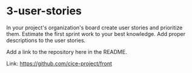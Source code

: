 # 3-user-stories

In your project's organization's board create user stories and prioritize them. Estimate the first sprint work to your best knowledge. Add proper descriptions to the user stories.

Add a link to the repository here in the README.

Link: https://github.com/cice-project/front
